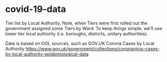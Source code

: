 # covid-19-data

Tier list by Local Authority. Note, when Tiers were first rolled out the government assigned some Tiers by Ward. To keep things simple, we'll use lower tier local authority (i.e. boroughs, districts, unitary authorities).

Data is based on OGL sources, such as GOV.UK Corona Cases by Local Authority
https://www.gov.uk/government/collections/coronavirus-cases-by-local-authority-epidemiological-data

